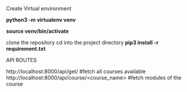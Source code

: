 Create Virtual environment

**python3 -m virtualenv venv**

**source venv/bin/activate**


clone the repository
cd into the project directory
**pip3 install -r requirement.txt** 

API ROUTES

http://localhost:8000/api/get/  #fetch all courses available <br/>
http://localhost:8000/api/course/<course_name> #fetch modules of the course